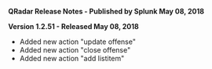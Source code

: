 **QRadar Release Notes - Published by Splunk May 08, 2018**


**Version 1.2.51 - Released May 08, 2018**

* Added new action "update offense"
* Added new action "close offense"
* Added new action "add listitem"
